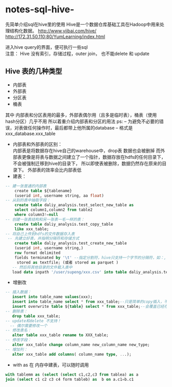 # notes-sql-hive-    
先简单介绍sql在hive里的使用
Hive是一个数据仓库基础工具在Hadoop中用来处理结构化数据。
http://www.yiibai.com/hive/
http://172.31.50.110:80/YumLearning/index.html
  
  进入hive query的界面，便可执行一些sql  
  注意：
Hive 没有索引，存储过程，outer join，
也不能delete 和 update 
## Hive 表的几种类型
* 内部表 
* 外部表 
* 分区表 
* 桶表   

其中 内部表和分区表用的最多，外部表偶尔用（且多是临时表），桶表（使用hash分区）几乎不用 
所以着重介绍内部表和分区的用法 
ps: – 为避免不必要的错误，对表做任何操作时，最后都带上他所属的database 
   – 格式是 xxx_database.xxx_table  
 * 内部表和外部表的区别：  
内部表是将数据存在hive自己的warehouse中，drop表 数据也会被删掉
而外部表更像是将表与数据之间建立了一个指针，数据存放在hdfs的任何目录下，不会被强制迁移到hive的目录下， 所以即使表被删除，数据仍然存在原来的目录下。
外部表的效率会比内部表低
* 建表：  
```sql
-- 建一张普通的内部表 
    create table ${tablename}
    (userid int, username string, aa float)
-- 从别的表中抽取字段：
    create table daliy_analysis.test_select_new_table as
    select column1,column2 from table2 
    where column3!=null
-- 创建一张表结构和另一张表一毛一样的表：
    create table daliy_analysis.test_copy_table 
    like xxx_table;
-- 将自己上传到hdfs的文件数据存入表
 -- 先建立好表，并指明分隔符和存储方式
    create table daliy_analysis.test_create_new_table
    (userid int, username string,) 
    row format delimited 
    fields terminated by '\t' --指定分割符，hive只支持一个字节的分隔符，如：, | \ # $ % \t \n \r
     stored as textfile; (或者 stored as parquet )
   -- 然后将其他目录的文件载入表中
   load data inpath '/user/supeng/xxx.csv' into table daliy_analysis.test_create_new_table

```
  
 * 增删改
 ```sql
 -- 插入数据：
    insert into table_name values(xxx);
    insert into table_name select * from xxx_table;--只是简单的copy插入，不做重复性校验，如果插入前有N条数据和要插入的数据一样，那么插入后会有N+1条数据；
    insert overwrite table ${table} select * from xxx_table;--会覆盖已经存在的数据，我们假设要插入的数据和已经存在的N条数据一样，那么插入后只会保留一条数据；
-- 删除表：
    drop table xxx_table;
-- update和delete 不支持！
   -- 偶尔需要修改一个
-- 修改表名：
    alter table xxx_table rename to XXX_table;
-- 修改字段：
    alter xxx_table change column_name new_column_name new_type;
-- 增加列：
    alter xxx_table add columns( column_name type, ...);
```  
* with as 在 内存中建表，可以随时调用 
 ```sql
 with tablemm as (select (select c1,c2,c3 from tablea) as a 
 join (select c1 c2 c3 c4 form tableb) as  b on a.c1=b.c1

